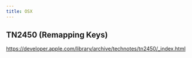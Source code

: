 ```yaml
---
title: OSX
---
```


## TN2450 (Remapping Keys)
https://developer.apple.com/library/archive/technotes/tn2450/_index.html
